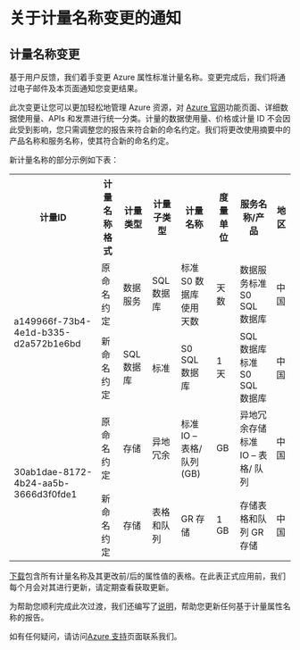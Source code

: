 <properties
	pageTitle="计量名称变更 | Azure"
    description="关于计量名称变更的通知"
    services=""
    documentationCenter=""
    authors=""
    manager=""
    editor=""
    tags=""/>

<tags ms.service="announcement" ms.date="05/2017" wacn.date="05/2017" wacn.lang="cn"/>

# 关于计量名称变更的通知

## 计量名称变更

基于用户反馈，我们着手变更 Azure 属性标准计量名称。变更完成后，我们将通过电子邮件及本页面通知您变更结果。

此次变更让您可以更加轻松地管理 Azure 资源，对 <a id="meter_name_changes_www.azure.cn" href="https://www.azure.cn">Azure 官网</a>功能页面、详细数据使用量、APIs 和发票进行统一分类。计量的数据使用量、价格或计量 ID 不会因此受到影响，您只需调整您的报告来符合新的命名约定。我们将更改使用摘要中的产品名称和服务名称，使其符合新的命名约定。

新计量名称的部分示例如下表：

<table>
<tr><th>计量ID</th><th>计量名称格式</th><th>计量类型</th><th>计量子类型</th><th>计量名称</th><th>度量单位</th><th>服务名称/产品</th><th>地区</th></tr>
<tr><td rowspan="2">a149966f-73b4-4e1d-b335-d2a572b1e6bd </td><td>原命名约定</td><td>数据服务</td><td>SQL数据库</td><td>标准 S0 数据库使用天数</td><td>天数</td><td>数据服务标准 S0 SQL 数据库</td><td>中国 </td></tr>
<tr>         <td>新命名约定</td><td>SQL 数据库</td><td>标准</td><td>S0 SQL 数据库 </td><td>1 天</td><td>SQL 数据库标准 S0 SQL 数据库</td><td> 中国</td></tr>
<tr><td rowspan="2">30ab1dae-8172-4b24-aa5b-3666d3f0fde1 </td><td>原命名约定</td><td>存储</td><td>异地冗余</td><td>标准 IO – 表格/ 队列(GB) </td><td>GB </td><td>异地冗余存储标准 IO – 表格/ 队列</td><td>中国</td></tr>
<tr>         <td>新命名约定</td><td>存储</td><td>表格和队列</td><td>GR 存储</td><td>1 GB </td><td>存储表格和队列 GR 存储</td><td>中国</td></tr>
</table>

<a id="meter_name_changes_China_meter_standardization-17.2.pdf" href="//wacndevelop.blob.core.chinacloudapi.cn/marketing-resource/documents/China_meter_standardization-17.2.pdf">下载</a>包含所有计量名称及其更改前/后的属性值的表格。在此表正式应用前，我们每个月会对其进行更新，请定期查看获取更新。

为帮助您顺利完成此次过渡，我们还编写了<a id="meter_name_changes_meter-update-reports" href="/support/meter-update-reports/">说明</a>，帮助您更新任何基于计量属性名称的报告。 

如有任何疑问，请访问<a id="meter_name_changes_contact" href="/support/contact/">Azure 支持</a>页面联系我们。
